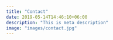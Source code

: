```yaml
---
title: "Contact"
date: 2019-05-14T14:46:10+06:00
description: "This is meta description"
image: "images/contact.jpg"
---
```

